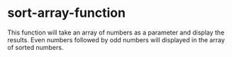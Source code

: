 # sort-array-function
This function will take an array of numbers as a parameter and display the results. Even numbers followed by odd numbers will displayed in the array of sorted numbers.
